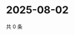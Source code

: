 # 2025-08-02

共 0 条

<!-- BEGIN ZHIHUQUESTIONS -->
<!-- 最后更新时间 Sat Aug 02 2025 13:16:56 GMT+0800 (China Standard Time) -->

<!-- END ZHIHUQUESTIONS -->
